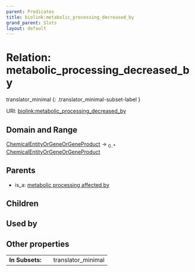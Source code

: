 ```yaml
---
parent: Predicates
title: biolink:metabolic_processing_decreased_by
grand_parent: Slots
layout: default
---
```


# Relation: metabolic_processing_decreased_by

translator_minimal
{: .translator_minimal-subset-label }




URI: [biolink:metabolic_processing_decreased_by](https://w3id.org/biolink/vocab/metabolic_processing_decreased_by)

## Domain and Range

[ChemicalEntityOrGeneOrGeneProduct](ChemicalEntityOrGeneOrGeneProduct.md) ->  <sub>0..\*</sub> [ChemicalEntityOrGeneOrGeneProduct](ChemicalEntityOrGeneOrGeneProduct.md)

## Parents

 *  is_a: [metabolic processing affected by](metabolic_processing_affected_by.md)

## Children


## Used by


## Other properties

|  |  |  |
| --- | --- | --- |
| **In Subsets:** | | translator_minimal |

